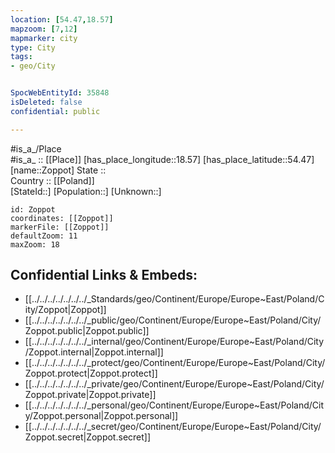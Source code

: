 ```yaml
---
location: [54.47,18.57] 
mapzoom: [7,12] 
mapmarker: city 
type: City
tags:
- geo/City


SpocWebEntityId: 35848
isDeleted: false
confidential: public

---
```

#is_a_/Place  
#is_a_ :: [[Place]] 
[has_place_longitude::18.57] 
[has_place_latitude::54.47] 
[name::Zoppot] 
State ::  
Country :: [[Poland]]  
[StateId::] 
[Population::] 
[Unknown::] 


```leaflet
id: Zoppot
coordinates: [[Zoppot]] 
markerFile: [[Zoppot]] 
defaultZoom: 11 
maxZoom: 18
```


## Confidential Links & Embeds: 
- [[../../../../../../../_Standards/geo/Continent/Europe/Europe~East/Poland/City/Zoppot|Zoppot]] 
- [[../../../../../../../_public/geo/Continent/Europe/Europe~East/Poland/City/Zoppot.public|Zoppot.public]] 
- [[../../../../../../../_internal/geo/Continent/Europe/Europe~East/Poland/City/Zoppot.internal|Zoppot.internal]] 
- [[../../../../../../../_protect/geo/Continent/Europe/Europe~East/Poland/City/Zoppot.protect|Zoppot.protect]] 
- [[../../../../../../../_private/geo/Continent/Europe/Europe~East/Poland/City/Zoppot.private|Zoppot.private]] 
- [[../../../../../../../_personal/geo/Continent/Europe/Europe~East/Poland/City/Zoppot.personal|Zoppot.personal]] 
- [[../../../../../../../_secret/geo/Continent/Europe/Europe~East/Poland/City/Zoppot.secret|Zoppot.secret]] 
